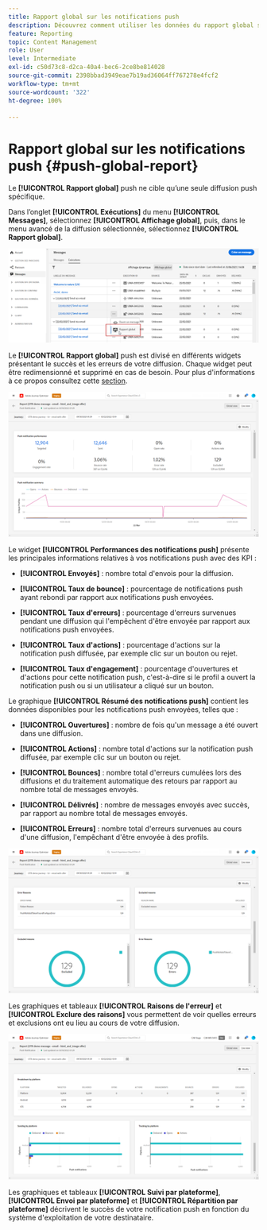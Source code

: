 ```yaml
---
title: Rapport global sur les notifications push
description: Découvrez comment utiliser les données du rapport global sur les notifications push.
feature: Reporting
topic: Content Management
role: User
level: Intermediate
exl-id: c50d73c8-d2ca-40a4-bec6-2ce8be814028
source-git-commit: 2398bbad3949eae7b19ad36064ff767278e4fcf2
workflow-type: tm+mt
source-wordcount: '322'
ht-degree: 100%

---
```


# Rapport global sur les notifications push {#push-global-report}

Le **[!UICONTROL Rapport global]** push ne cible qu’une seule diffusion push spécifique.

Dans l’onglet **[!UICONTROL Exécutions]** du menu **[!UICONTROL Messages]**, sélectionnez **[!UICONTROL Affichage global]**, puis, dans le menu avancé de la diffusion sélectionnée, sélectionnez **[!UICONTROL Rapport global]**.

![](assets/global_report_11.png)

Le **[!UICONTROL Rapport global]** push est divisé en différents widgets présentant le succès et les erreurs de votre diffusion. Chaque widget peut être redimensionné et supprimé en cas de besoin. Pour plus d&#39;informations à ce propos consultez cette [section](global-report.md#modify-dashboard).

![](assets/push_global_report.png)

Le widget **[!UICONTROL Performances des notifications push]** présente les principales informations relatives à vos notifications push avec des KPI :

* **[!UICONTROL Envoyés]** : nombre total d&#39;envois pour la diffusion.

* **[!UICONTROL Taux de bounce]** : pourcentage de notifications push ayant rebondi par rapport aux notifications push envoyées.

* **[!UICONTROL Taux d&#39;erreurs]** : pourcentage d&#39;erreurs survenues pendant une diffusion qui l&#39;empêchent d&#39;être envoyée par rapport aux notifications push envoyées.

* **[!UICONTROL Taux d&#39;actions]** : pourcentage d&#39;actions sur la notification push diffusée, par exemple clic sur un bouton ou rejet.

* **[!UICONTROL Taux d&#39;engagement]** : pourcentage d&#39;ouvertures et d&#39;actions pour cette notification push, c&#39;est-à-dire si le profil a ouvert la notification push ou si un utilisateur a cliqué sur un bouton.

Le graphique **[!UICONTROL Résumé des notifications push]** contient les données disponibles pour les notifications push envoyées, telles que :

* **[!UICONTROL Ouvertures]** : nombre de fois qu&#39;un message a été ouvert dans une diffusion.

* **[!UICONTROL Actions]** : nombre total d&#39;actions sur la notification push diffusée, par exemple clic sur un bouton ou rejet.

* **[!UICONTROL Bounces]** : nombre total d&#39;erreurs cumulées lors des diffusions et du traitement automatique des retours par rapport au nombre total de messages envoyés.

* **[!UICONTROL Délivrés]** : nombre de messages envoyés avec succès, par rapport au nombre total de messages envoyés.

* **[!UICONTROL Erreurs]** : nombre total d&#39;erreurs survenues au cours d&#39;une diffusion, l&#39;empêchant d&#39;être envoyée à des profils.

![](assets/push_global_report_3.png)

Les graphiques et tableaux **[!UICONTROL Raisons de l&#39;erreur]** et **[!UICONTROL Exclure des raisons]** vous permettent de voir quelles erreurs et exclusions ont eu lieu au cours de votre diffusion.

![](assets/push_global_report_2.png)

Les graphiques et tableaux **[!UICONTROL Suivi par plateforme]**, **[!UICONTROL Envoi par plateforme]** et **[!UICONTROL Répartition par plateforme]** décrivent le succès de votre notification push en fonction du système d&#39;exploitation de votre destinataire.
